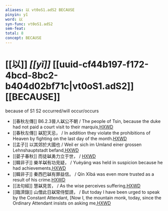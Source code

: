```yaml
---
aliases: 以 vt0oS1.adS2 BECAUSE
pinyin: yǐ
word: 以
syn-func: vt0oS1.adS2
sem-feat: 
total: 8
concept: BECAUSE 
---
```

# [[以]] *[[yǐ]]*  [[uuid-cf44b197-f172-4bcd-8bc2-b404d02bf71c|vt0oS1.adS2]] [[BECAUSE]]
because of S1 S2 occurred/will occur/occurs
 - [[春秋左傳]] B6.2.3晉人**以**公不朝 / The people of Tsin, because the duke had not paid a court visit to their marquis,[HXWD](https://hxwd.org/textview.html?location=KR1e0001_tls_006-41a.2)
 - [[春秋左傳]] **以**犯天忌， / In addition they violate the prohibitions of Heaven by fighting on the last day of the month.[HXWD](https://hxwd.org/textview.html?location=KR1e0001_tls_008-358a.36)
 - [[孟子]] 以其郊於大國也 / Weil er sich im Umland einer grossen Lehnshauptstadt befand,[HXWD](https://hxwd.org/textview.html?location=KR1h0001_tls_011-31a.4)
 - [[晏子春秋]] 而徒**以**勇力立于世，
                     / [HXWD](https://hxwd.org/textview.html?location=KR2g0003_tls_001-2a.26)
 - [[韓非子]] 樂羊**以**有功見疑， / Yuèyáng was held in suspicion because he had achievements,[HXWD](https://hxwd.org/textview.html?location=KR3c0005_tls_022-51a.7)
 - [[韓非子]] 秦西巴**以**有罪益信。 / Qín Xībá was even more trusted as a result of his crime.[HXWD](https://hxwd.org/textview.html?location=KR3c0005_tls_022-51a.8)
 - [[法句經]] 慧**以**見苦， / As the wise perceives suffering,[HXWD](https://hxwd.org/textview.html?location=KR6b0067_T_001-0565c.25)
 - [[臨濟錄]] 山僧此日**以**常侍堅請， / But today I have been urged to speak by the Constant Attendant, [Now I, the mountain monk, today, since the Ordinary Attendant insists on asking me,[HXWD](https://hxwd.org/textview.html?location=KR6q0053_T_001-0496b.41)